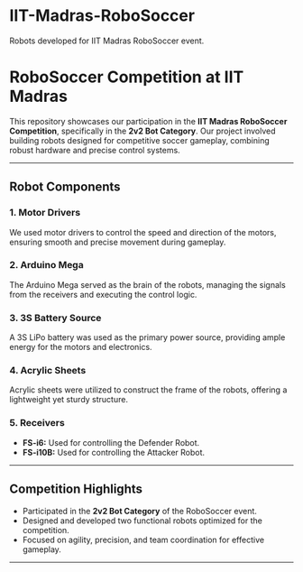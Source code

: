 # IIT-Madras-RoboSoccer
Robots developed for IIT Madras RoboSoccer event.

# RoboSoccer Competition at IIT Madras

This repository showcases our participation in the **IIT Madras RoboSoccer Competition**, specifically in the **2v2 Bot Category**. Our project involved building robots designed for competitive soccer gameplay, combining robust hardware and precise control systems.

---

## **Robot Components**

### **1. Motor Drivers**
We used motor drivers to control the speed and direction of the motors, ensuring smooth and precise movement during gameplay.

### **2. Arduino Mega**
The Arduino Mega served as the brain of the robots, managing the signals from the receivers and executing the control logic.

### **3. 3S Battery Source**
A 3S LiPo battery was used as the primary power source, providing ample energy for the motors and electronics.

### **4. Acrylic Sheets**
Acrylic sheets were utilized to construct the frame of the robots, offering a lightweight yet sturdy structure.

### **5. Receivers**
- **FS-i6:** Used for controlling the Defender Robot.
- **FS-i10B:** Used for controlling the Attacker Robot.

---

## **Competition Highlights**
- Participated in the **2v2 Bot Category** of the RoboSoccer event.
- Designed and developed two functional robots optimized for the competition.
- Focused on agility, precision, and team coordination for effective gameplay.

---
